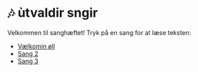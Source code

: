 # 🎶 ùtvaldir sngir

Velkommen til sanghæftet! Tryk på en sang for at læse teksten:

- [Vælkomin øll](sange/vaelkomin.md)
- [Sang 2](sange/15_jeg_er_sigojner.md)
- [Sang 3](sange/when_im_64.md)
